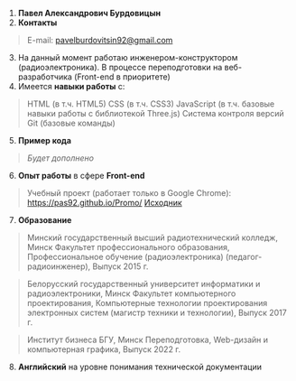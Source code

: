 1. **Павел Александрович Бурдовицын**
2. **Контакты**
> E-mail: pavelburdovitsin92@gmail.com
3. На данный момент работаю инженером-конструктором (радиоэлектроника). В процессе переподготовки на веб-разработчика (Front-end в приоритете)
4. Имеется **навыки работы** с:
> HTML (в т.ч. HTML5) 
> CSS (в т.ч. CSS3) 
> JavaScript (в т.ч. базовые навыки работы с библиотекой Three.js)
> Cистема контроля версий Git (базовые команды)
5. **Пример кода**
> *Будет дополнено*
6. **Опыт работы** в сфере **Front-end**
> Учебный проект (работает только в Google Chrome): https://pas92.github.io/Promo/
> [Исходник](https://github.com/Pas92/Promo)
7. **Образование**
> Минский государственный высший радиотехнический колледж, Минск
> Факультет профессионального образования, Профессиональное обучение (радиоэлектроника) (педагог-радиоинженер), Выпуск 2015 г.

> Белорусский государственный университет информатики и радиоэлектроники, Минск
> Факультет компьютерного проектирования, Компьютерные технологии проектирования электронных систем (магистр техники и технологии), Выпуск 2017 г.

> Институт бизнеса БГУ, Минск
> Переподготовка, Web-дизайн и компьютерная графика, Выпуск 2022 г.

8. **Английский** на уровне понимания технической документации
